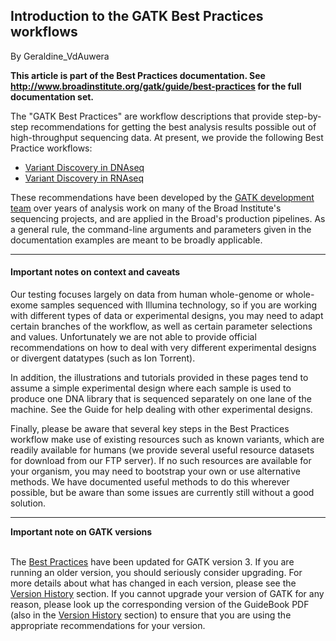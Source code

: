 ## Introduction to the GATK Best Practices workflows

By Geraldine_VdAuwera

<p><b>This article is part of the Best Practices documentation. See <a href="http://www.broadinstitute.org/gatk/guide/best-practices" rel="nofollow">http://www.broadinstitute.org/gatk/guide/best-practices</a> for the full documentation set.</b></p>

<p>The "GATK Best Practices" are workflow descriptions that provide step-by-step recommendations for getting the best analysis results possible out of high-throughput sequencing data. At present, we provide the following Best Practice workflows:</p>

<ul><li><a rel="nofollow" href="https://www.broadinstitute.org/gatk/guide/best-practices?bpm=DNAseq">Variant Discovery in DNAseq</a></li>
<li><a rel="nofollow" href="https://www.broadinstitute.org/gatk/guide/best-practices?bpm=RNAseq">Variant Discovery in RNAseq</a></li>
</ul><p>These recommendations have been developed by the <a rel="nofollow" href="http://www.broadinstitute.org/gatk/about/who-we-are">GATK development team</a> over years of analysis work on many of the Broad Institute's sequencing projects, and are applied in the Broad's production pipelines. As a general rule, the command-line arguments and parameters given in the documentation examples are meant to be broadly applicable.</p>

<hr></hr><h4>Important notes on context and caveats</h4>

<p>Our testing focuses largely on data from human whole-genome or whole-exome samples sequenced with Illumina technology, so if you are working with different types of data or experimental designs, you may need to adapt certain branches of the workflow, as well as certain parameter selections and values. Unfortunately we are not able to provide official recommendations on how to deal with very different experimental designs or divergent datatypes (such as Ion Torrent).</p>

<p>In addition, the illustrations and tutorials provided in these pages tend to assume a simple experimental design where each sample is used to produce one DNA library that is sequenced separately on one lane of the machine. See the Guide for help dealing with other experimental designs.</p>

<p>Finally, please be aware that several key steps in the Best Practices workflow make use of existing resources such as known variants, which are readily available for humans (we provide several useful resource datasets for download from our FTP server). If no such resources are available for your organism, you may need to bootstrap your own or use alternative methods. We have documented useful methods to do this wherever possible, but be aware than some issues are currently still without a good solution.</p>

<hr></hr><p><b>Important note on GATK versions</b></p>

<p><br>
The <a rel="nofollow" href="http://www.broadinstitute.org/gatk/guide/best-practices">Best Practices</a> have been updated for GATK version 3. If you are running an older version, you should seriously consider upgrading. For more details about what has changed in each version, please see the <a rel="nofollow" href="http://www.broadinstitute.org/gatk/guide/version-history">Version History</a> section. If you cannot upgrade your version of GATK for any reason, please look up the corresponding version of the GuideBook PDF (also in the <a rel="nofollow" href="http://www.broadinstitute.org/gatk/guide/version-history">Version History</a> section) to ensure that you are using the appropriate recommendations for your version.</p>
